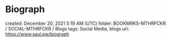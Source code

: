 # Biograph

created: December 20, 2021 5:19 AM (UTC)
folder: BOOKMRKS-MTHRFCKR / SOCIAL-MTHRFCKR / Blogs
tags: Social Media, blogs
url: https://www.saul.pw/biograph